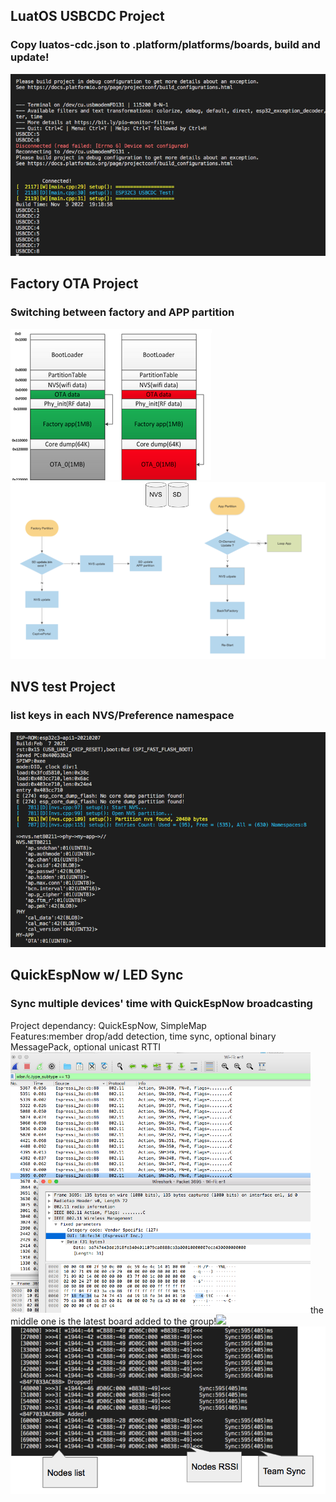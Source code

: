 
## LuatOS USBCDC Project<br>
### Copy luatos-cdc.json to .platform/platforms/boards, build and update!<br>

<img src= "esp32c3_luatos-cdc.png">


## Factory OTA Project<br>
### Switching between factory and APP partition
<img src= "C3mBUS_FactoryOTA/doc/C3FactoryOTA_Partition.png"> <img src="C3mBUS_FactoryOTA/doc/C3mBUS FactoryOTA Flow.png">


## NVS test Project<br>
### list keys in each NVS/Preference namespace
<img src="C3mBUS_NVS/C3NVS.png">


## QuickEspNow w/ LED Sync
### Sync multiple devices' time with QuickEspNow broadcasting
Project dependancy: QuickEspNow, SimpleMap <br>
Features:member drop/add detection, time sync, optional binary MessagePack, optional unicast RTTI <br>
<img src="WireShark_EspNowBroadcast.png" width=480>the middle one is the latest board added to the group!<img src="EspNowBlink.gif" width=480>
<img src="EspNowSync0117.png" width=640>
